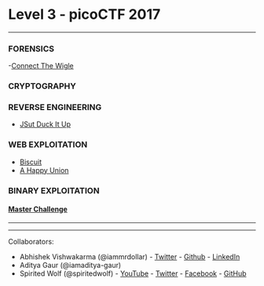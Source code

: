 # Level 3 - picoCTF 2017

___

### FORENSICS

-[Connect The Wigle](./FORENSICS/Connect_the_wingle.md)

### CRYPTOGRAPHY

### REVERSE ENGINEERING

 - [JSut Duck It Up](./REVERSE-ENGINEERING/JSut_Duck_It_Up.md)
 
### WEB EXPLOITATION

 - [Biscuit](./WEB-EXPLOITATION/Biscuit.md)
 - [A Happy Union](./WEB-EXPLOITATION/A-Happy-Union.md)

### BINARY EXPLOITATION

#### [Master Challenge](./Master/readme.md)

___
___

Collaborators:

 - Abhishek Vishwakarma (@iammrdollar) - [Twitter](https://twitter.com/iammrdollar) - [Github](https://github.com/iammrdollar) - [LinkedIn](https://www.linkedin.com/in/iammrdollar)
 - Aditya Gaur (@iamaditya-gaur)
 - Spirited Wolf (@spiritedwolf) - [YouTube](https://www.youtube.com/c/Pentestingwithspirit) - [Twitter](https://twitter.com/Pwsecspirit) - [Facebook](https://www.facebook.com/pentestingwithspirit/) - [GitHub](github.com/spiritedwolf)

